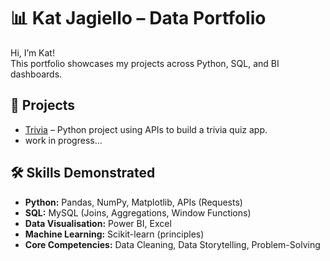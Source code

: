 # 📊 Kat Jagiello – Data Portfolio

Hi, I’m Kat!  
This portfolio showcases my projects across Python, SQL, and BI dashboards.  

## 🚀 Projects

- [Trivia](../3_Python/APIs_Trivia) – Python project using APIs to build a trivia quiz app. 
- work in progress...


## 🛠️ Skills Demonstrated
*   **Python:** Pandas, NumPy, Matplotlib, APIs (Requests)
*   **SQL:** MySQL (Joins, Aggregations, Window Functions)
*   **Data Visualisation:** Power BI, Excel
*   **Machine Learning:** Scikit-learn (principles)
*   **Core Competencies:** Data Cleaning, Data Storytelling, Problem-Solving